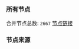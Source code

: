 ### 所有节点
合并节点总数: `2667`
[节点链接](https://raw.githubusercontent.com/rzhy1/11/master/sub/sub_merge_base64.txt)

### 节点来源